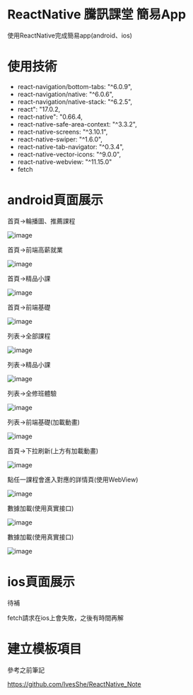 # ReactNative 騰訊課堂 簡易App

使用ReactNative完成簡易app(android、ios)

# 使用技術

- react-navigation/bottom-tabs: "^6.0.9",
- react-navigation/native: "^6.0.6",
- react-navigation/native-stack: "^6.2.5",
- react": "17.0.2,
- react-native": "0.66.4,
- react-native-safe-area-context: "^3.3.2",
- react-native-screens: "^3.10.1",
- react-native-swiper: "^1.6.0",
- react-native-tab-navigator: "^0.3.4",
- react-native-vector-icons: "^9.0.0",
- react-native-webview: "^11.15.0"
- fetch

# android頁面展示

首頁->輪播圖、推薦課程

![image](./images/20220125110354.png)

首頁->前端高薪就業

![image](./images/20220125110402.png)

首頁->精品小課

![image](./images/20220125110409.png)

首頁->前端基礎

![image](./images/20220125110417.png)

列表->全部課程

![image](./images/20220125110427.png)

列表->精品小課

![image](./images/20220125110431.png)

列表->全修班體驗

![image](./images/20220125110439.png)

列表->前端基礎(加載動畫)

![image](./images/20220125110443.png)

首頁->下拉刷新(上方有加載動畫)

![image](./images/20220125110505.png)

點任一課程會進入對應的詳情頁(使用WebView)

![image](./images/20220125110520.png)

數據加載(使用真實接口)

![image](./images/20220125110528.png)

數據加載(使用真實接口)

![image](./images/20220125110538.png)

# ios頁面展示

待補

fetch請求在ios上會失敗，之後有時間再解

# 建立模板項目

參考之前筆記

https://github.com/IvesShe/ReactNative_Note